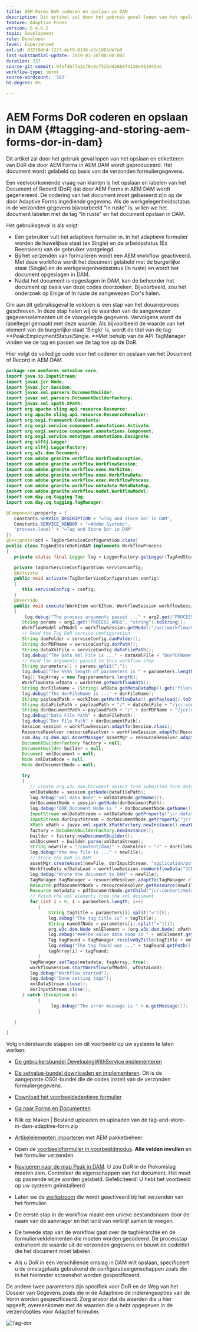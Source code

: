 ```yaml
---
title: AEM Forms DoR coderen en opslaan in DAM
description: Dit artikel zal door het gebruik geval lopen van het opslaan en etiketteren van DoR die door AEM Forms in AEM DAM wordt geproduceerd. Het document wordt gelabeld op basis van de verzonden formuliergegevens.
feature: Adaptive Forms
version: 6.4,6.5
topic: Development
role: Developer
level: Experienced
exl-id: 832f04b4-f22f-4cf9-8136-e3c1081de7a9
last-substantial-update: 2019-03-20T00:00:00Z
duration: 237
source-git-commit: 9fef4b77a2c70c8cf525d42686f4120e481945ee
workflow-type: tm+mt
source-wordcount: '582'
ht-degree: 0%

---
```


# AEM Forms DoR coderen en opslaan in DAM {#tagging-and-storing-aem-forms-dor-in-dam}

Dit artikel zal door het gebruik geval lopen van het opslaan en etiketteren van DoR die door AEM Forms in AEM DAM wordt geproduceerd. Het document wordt gelabeld op basis van de verzonden formuliergegevens.

Een veelvoorkomende vraag van klanten is het opslaan en labelen van het Document of Record (DoR) dat door AEM Forms in AEM DAM wordt gegenereerd. De codering van het document moet gebaseerd zijn op de door Adaptive Forms ingediende gegevens. Als de werkgelegenheidsstatus in de verzonden gegevens bijvoorbeeld &quot;In ruste&quot; is, willen we het document labelen met de tag &quot;In ruste&quot; en het document opslaan in DAM.

Het gebruiksgeval is als volgt:

* Een gebruiker vult het adaptieve formulier in. In het adaptieve formulier worden de huwelijkse staat (ex Single) en de arbeidsstatus (Ex Reensioen) van de gebruiker vastgelegd.
* Bij het verzenden van formulieren wordt een AEM workflow geactiveerd. Met deze workflow wordt het document gelabeld met de burgerlijke staat (Single) en de werkgelegenheidsstatus (In ruste) en wordt het document opgeslagen in DAM.
* Nadat het document is opgeslagen in DAM, kan de beheerder het document op basis van deze codes doorzoeken. Bijvoorbeeld, zou het onderzoek op Enige of In ruste de aangewezen Dor&#39;s halen.

Om aan dit gebruiksgeval te voldoen is een stap van het douaneproces geschreven. In deze stap halen wij de waarden van de aangewezen gegevenselementen uit de voorgelegde gegevens. Vervolgens wordt de labeltegel gemaakt met deze waarde. Als bijvoorbeeld de waarde van het element van de burgerlijke staat &#39;Single&#39; is, wordt de titel van de tag **Peak:EmploymentStatus/Single. **Met behulp van de API TagManager vinden we de tag en passen we de tag toe op de DoR.

Hier volgt de volledige code voor het coderen en opslaan van het Document of Record in AEM DAM.

```java
package com.aemforms.setvalue.core;
import java.io.InputStream;
import javax.jcr.Node;
import javax.jcr.Session;
import javax.xml.parsers.DocumentBuilder;
import javax.xml.parsers.DocumentBuilderFactory;
import javax.xml.xpath.XPath;
import org.apache.sling.api.resource.Resource;
import org.apache.sling.api.resource.ResourceResolver;
import org.osgi.framework.Constants;
import org.osgi.service.component.annotations.Activate;
import org.osgi.service.component.annotations.Component;
import org.osgi.service.metatype.annotations.Designate;
import org.slf4j.Logger;
import org.slf4j.LoggerFactory;
import org.w3c.dom.Document;
import com.adobe.granite.workflow.WorkflowException;
import com.adobe.granite.workflow.WorkflowSession;
import com.adobe.granite.workflow.exec.WorkItem;
import com.adobe.granite.workflow.exec.WorkflowData;
import com.adobe.granite.workflow.exec.WorkflowProcess;
import com.adobe.granite.workflow.metadata.MetaDataMap;
import com.adobe.granite.workflow.model.WorkflowModel;
import com.day.cq.tagging.Tag;
import com.day.cq.tagging.TagManager;

@Component(property = {
   Constants.SERVICE_DESCRIPTION + "=Tag and Store Dor in DAM",
   Constants.SERVICE_VENDOR + "=Adobe Systems",
   "process.label" + "=Tag and Store Dor in DAM"
})
@Designate(ocd = TagDorServiceConfiguration.class)
public class TagAndStoreDoRinDAM implements WorkflowProcess
{
   private static final Logger log = LoggerFactory.getLogger(TagAndStoreDoRinDAM.class);

   private TagDorServiceConfiguration serviceConfig;
   @Activate
   public void activate(TagDorServiceConfiguration config)
   {
      this.serviceConfig = config;
   }
   @Override
   public void execute(WorkItem workItem, WorkflowSession workflowSession, MetaDataMap arg2) throws WorkflowException
   {
       log.debug("The process arguments passed ..." + arg2.get("PROCESS_ARGS", "string").toString());
      String params = arg2.get("PROCESS_ARGS", "string").toString();
      WorkflowModel wfModel = workflowSession.getModel("/var/workflow/models/dam/update_asset");
      // Read the Tag DoR service configuration
      String damFolder = serviceConfig.damFolder();
      String dorPDFName = serviceConfig.dorPath();
      String dataXmlFile = serviceConfig.dataFilePath();
      log.debug("The Data Xml File is ..." + dataXmlFile + "DorPDFName" + dorPDFName);
      // Read the arguments passed to this workflow step
      String parameters[] = params.split(",");
      log.debug("The %%%% length of parameters is " + parameters.length);
      Tag[] tagArray = new Tag[parameters.length];
      WorkflowData wfData = workItem.getWorkflowData();
      String dorFileName = (String) wfData.getMetaDataMap().get("filename");
      log.debug("The dorFileName is ..." + dorFileName);
      String payloadPath = workItem.getWorkflowData().getPayload().toString();
      String dataFilePath = payloadPath + "/" + dataXmlFile + "/jcr:content";
      String dorDocumentPath = payloadPath + "/" + dorPDFName + "/jcr:content";
      log.debug("Data File Path" + dataFilePath);
      log.debug("Dor File Path" + dorDocumentPath);
      Session session = workflowSession.adaptTo(Session.class);
      ResourceResolver resourceResolver = workflowSession.adaptTo(ResourceResolver.class);
      com.day.cq.dam.api.AssetManager assetMgr = resourceResolver.adaptTo(com.day.cq.dam.api.AssetManager.class);
      DocumentBuilderFactory factory = null;
      DocumentBuilder builder = null;
      Document xmlDocument = null;
      Node xmlDataNode = null;
      Node dorDocumentNode = null;

      try
      {
         // create org.w3c.dom.Document object from submitted form data
         xmlDataNode = session.getNode(dataFilePath);
         log.debug("xml Data Node" + xmlDataNode.getName());
         dorDocumentNode = session.getNode(dorDocumentPath);
         log.debug("DOR Document Node is " + dorDocumentNode.getName());
         InputStream xmlDataStream = xmlDataNode.getProperty("jcr:data").getBinary().getStream();
         InputStream dorInputStream = dorDocumentNode.getProperty("jcr:data").getBinary().getStream();
         XPath xPath = javax.xml.xpath.XPathFactory.newInstance().newXPath();
         factory = DocumentBuilderFactory.newInstance();
         builder = factory.newDocumentBuilder();
         xmlDocument = builder.parse(xmlDataStream);
         String newFile = "/content/dam/" + damFolder + "/" + dorFileName;
         log.debug("the new file is ..." + newFile);
         // Store the DoR in DAM
         assetMgr.createAsset(newFile, dorInputStream, "application/pdf", true);
         WorkflowData wfDataLoad = workflowSession.newWorkflowData("JCR_PATH", newFile);
         log.debug("Wrote the document to DAM" + newFile);
         TagManager tagManager = resourceResolver.adaptTo(TagManager.class);
         Resource pdfDocumentNode = resourceResolver.getResource(newFile);
         Resource metadata = pdfDocumentNode.getChild("jcr:content/metadata");
         // Fetch the xml elements from the xml document
         for (int i = 0; i < parameters.length; i++)
            {
                String tagTitle = parameters[i].split("=")[0];
                log.debug("The tag title is" + tagTitle);
                String nameOfNode = parameters[i].split("=")[1];
                org.w3c.dom.Node xmlElement = (org.w3c.dom.Node) xPath.compile(nameOfNode).evaluate(xmlDocument, javax.xml.xpath.XPathConstants.NODE);
                log.debug("###The value data node is " + xmlElement.getTextContent());
                Tag tagFound = tagManager.resolveByTitle(tagTitle + xmlElement.getTextContent());
                log.debug("The tag found was ..." + tagFound.getPath());
                tagArray[i] = tagFound;
            }
         tagManager.setTags(metadata, tagArray, true);
         workflowSession.startWorkflow(wfModel, wfDataLoad);
         log.debug("Workflow started");
         log.debug("Done setting tags");
         xmlDataStream.close();
         dorInputStream.close();
      } catch (Exception e)
            {
                 log.debug("The error message is " + e.getMessage());
            }

   }

}
```

Volg onderstaande stappen om dit voorbeeld op uw systeem te laten werken:
* [De gebruikersbundel DevelopingWithService implementeren](/help/forms/assets/common-osgi-bundles/DevelopingWithServiceUser.jar)

* [De setvalue-bundel downloaden en implementeren](/help/forms/assets/common-osgi-bundles/SetValueApp.core-1.0-SNAPSHOT.jar). Dit is de aangepaste OSGI-bundel die de codes instelt van de verzonden formuliergegevens.

* [Download het voorbeeldadaptieve formulier](assets/tag-and-store-in-dam-adaptive-form.zip)

* [Ga naar Forms en Documenten](http://localhost:4502/aem/forms.html/content/dam/formsanddocuments)

* Klik op Maken | Bestand uploaden en uploaden van de tag-and-store-in-dam-adaptive-form.zip

* [Artikelelementen importeren](assets/tag-and-store-in-dam-assets.zip) met AEM pakketbeheer
* Open de [voorbeeldformulier in voorbeeldmodus](http://localhost:4502/content/dam/formsanddocuments/tagandstoreindam/jcr:content?wcmmode=disabled). **Alle velden invullen** en het formulier verzenden.
* [Navigeren naar de map Peak in DAM](http://localhost:4502/assets.html/content/dam/Peak). U zou DoR in de Piekomslag moeten zien. Controleer de eigenschappen van het document. Het moet op passende wijze worden gelabeld.
Gefeliciteerd! U hebt het voorbeeld op uw systeem geïnstalleerd

* Laten we de [werkstroom](http://localhost:4502/editor.html/conf/global/settings/workflow/models/TagAndStoreDoRinDAM.html) die wordt geactiveerd bij het verzenden van het formulier.
* De eerste stap in de workflow maakt een unieke bestandsnaam door de naam van de aanvrager en het land van verblijf samen te voegen.
* De tweede stap van de workflow gaat over de taghiërarchie en de formulierveldelementen die moeten worden gecodeerd. De processtap extraheert de waarde uit de verzonden gegevens en bouwt de codetitel die het document moet labelen.
* Als u DoR in een verschillende omslag in DAM wilt opslaan, specificeert u de omslagplaats gebruikend de configuratieeigenschappen zoals die in het hieronder screenshot worden gespecificeerd.

De andere twee parameters zijn specifiek voor DoR en de Weg van het Dossier van Gegevens zoals die in de Adaptieve de indieningsopties van de Vorm worden gespecificeerd. Zorg ervoor dat de waarden die u hier opgeeft, overeenkomen met de waarden die u hebt opgegeven in de verzendopties voor Adaptief formulier.

![Tag-dor](assets/tag_dor_service_configuration.gif)
